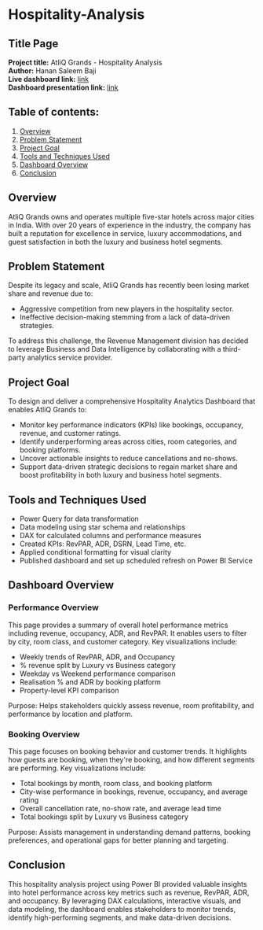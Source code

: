 # Hospitality-Analysis

## Title Page

**Project title:** AtliQ Grands - Hospitality Analysis   
**Author:** Hanan Saleem Baji  
**Live dashboard link:** [link](https://app.powerbi.com/view?r=eyJrIjoiNGVkMjUwMjYtMWE1Ny00NmFkLWE1ZGQtMjZmZTg1MTNkNTllIiwidCI6ImM2ZTU0OWIzLTVmNDUtNDAzMi1hYWU5LWQ0MjQ0ZGM1YjJjNCJ9)      
**Dashboard presentation link:** [link](https://www.youtube.com/embed/vvrA7JJ10hM?si=CXjnZXziTw07qLrY)


## Table of contents:

1. [Overview](#overview)
2. [Problem Statement](#problem-statement)
3. [Project Goal](#project-goal)
4. [Tools and Techniques Used](#tools-and-techniques-used)
5. [Dashboard Overview](#dashboard-overview)
6. [Conclusion](#conclusion)

## Overview

AtliQ Grands owns and operates multiple five-star hotels across major cities in India. With over 20 years of experience in the industry, the company has built a reputation for excellence in service, luxury accommodations, and guest satisfaction in both the luxury and business hotel segments.

## Problem Statement

Despite its legacy and scale, AtliQ Grands has recently been losing market share and revenue due to:  
- Aggressive competition from new players in the hospitality sector.  
- Ineffective decision-making stemming from a lack of data-driven strategies.

To address this challenge, the Revenue Management division has decided to leverage Business and Data Intelligence by collaborating with a third-party analytics service provider.

## Project Goal

To design and deliver a comprehensive Hospitality Analytics Dashboard that enables AtliQ Grands to:
- Monitor key performance indicators (KPIs) like bookings, occupancy, revenue, and customer ratings.
- Identify underperforming areas across cities, room categories, and booking platforms.
- Uncover actionable insights to reduce cancellations and no-shows.
- Support data-driven strategic decisions to regain market share and boost profitability in both luxury and business hotel segments.

## Tools and Techniques Used

- Power Query for data transformation
- Data modeling using star schema and relationships
- DAX for calculated columns and performance measures
- Created KPIs: RevPAR, ADR, DSRN, Lead Time, etc.
- Applied conditional formatting for visual clarity
- Published dashboard and set up scheduled refresh on Power BI Service
  
## Dashboard Overview

### Performance Overview
 
 This page provides a summary of overall hotel performance metrics including revenue, occupancy, ADR, and RevPAR. It enables users to filter by city, room class, and customer category. Key visualizations include:

  - Weekly trends of RevPAR, ADR, and Occupancy
  - % revenue split by Luxury vs Business category
  - Weekday vs Weekend performance comparison
  - Realisation % and ADR by booking platform
  - Property-level KPI comparison

Purpose: Helps stakeholders quickly assess revenue, room profitability, and performance by location and platform.


### Booking Overview 

This page focuses on booking behavior and customer trends. It highlights how guests are booking, when they're booking, and how different segments are performing. Key visualizations include:

  - Total bookings by month, room class, and booking platform
  - City-wise performance in bookings, revenue, occupancy, and average rating
  - Overall cancellation rate, no-show rate, and average lead time
  - Total bookings split by Luxury vs Business category

Purpose: Assists management in understanding demand patterns, booking preferences, and operational gaps for better planning and targeting.

## Conclusion

This hospitality analysis project using Power BI provided valuable insights into hotel performance across key metrics such as revenue, RevPAR, ADR, and occupancy. By leveraging DAX calculations, interactive visuals, and data modeling, the dashboard enables stakeholders to monitor trends, identify high-performing segments, and make data-driven decisions.
